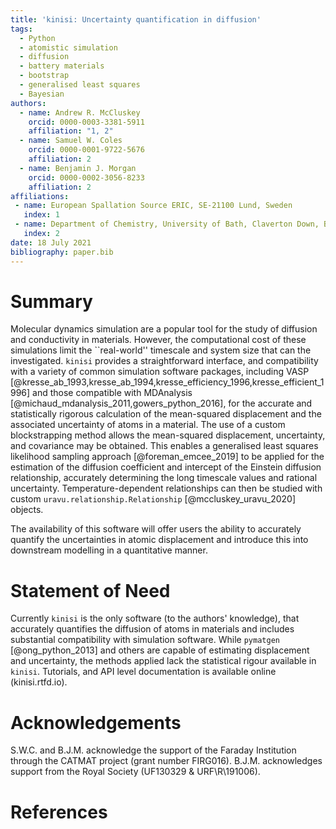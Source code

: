 ```yaml
---
title: 'kinisi: Uncertainty quantification in diffusion'
tags:
  - Python
  - atomistic simulation
  - diffusion
  - battery materials
  - bootstrap
  - generalised least squares
  - Bayesian
authors:
  - name: Andrew R. McCluskey
    orcid: 0000-0003-3381-5911
    affiliation: "1, 2"
  - name: Samuel W. Coles
    orcid: 0000-0001-9722-5676
    affiliation: 2
  - name: Benjamin J. Morgan
    orcid: 0000-0002-3056-8233
    affiliation: 2
affiliations:
 - name: European Spallation Source ERIC, SE-21100 Lund, Sweden
   index: 1
 - name: Department of Chemistry, University of Bath, Claverton Down, Bath, BA2 7AY, UK
   index: 2
date: 18 July 2021
bibliography: paper.bib
---
```


# Summary

Molecular dynamics simulation are a popular tool for the study of diffusion and conductivity in materials. 
However, the computational cost of these simulations limit the ``real-world'' timescale and system size that can the investigated. 
`kinisi` provides a straightforward interface, and compatibility with a variety of common simulation software packages, including VASP [@kresse_ab_1993,kresse_ab_1994,kresse_efficiency_1996,kresse_efficient_1996] and those compatible with MDAnalysis [@michaud_mdanalysis_2011,gowers_python_2016], for the accurate and statistically rigorous calculation of the mean-squared displacement and the associated uncertainty of atoms in a material.
The use of a custom blockstrapping method allows the mean-squared displacement, uncertainty, and covariance may be obtained.
This enables a generalised least squares likelihood sampling approach [@foreman_emcee_2019] to be applied for the estimation of the diffusion coefficient and intercept of the Einstein diffusion relationship, accurately determining the long timescale values and rational uncertainty.
Temperature-dependent relationships can then be studied with custom `uravu.relationship.Relationship` [@mccluskey_uravu_2020] objects.

The availability of this software will offer users the ability to accurately quantify the uncertainties in atomic displacement and introduce this into downstream modelling in a quantitative manner. 

# Statement of Need

Currently `kinisi` is the only software (to the authors' knowledge), that accurately quantifies the diffusion of atoms in materials and includes substantial compatibility with simulation software. 
While `pymatgen` [@ong_python_2013] and others are capable of estimating displacement and uncertainty, the methods applied lack the statistical rigour available in `kinisi`. 
Tutorials, and API level documentation is available online (kinisi.rtfd.io). 

# Acknowledgements

S.W.C. and B.J.M. acknowledge the support of the Faraday Institution through the CATMAT project (grant number FIRG016). B.J.M. acknowledges support from the Royal Society (UF130329 & URF\R\191006).

# References
